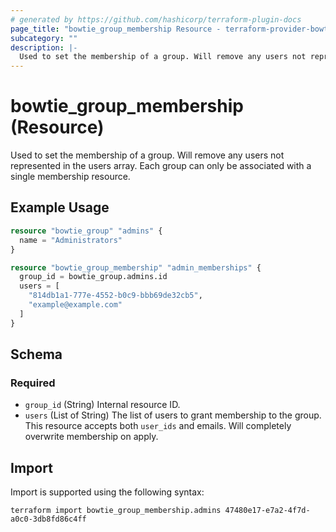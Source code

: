 ```yaml
---
# generated by https://github.com/hashicorp/terraform-plugin-docs
page_title: "bowtie_group_membership Resource - terraform-provider-bowtie"
subcategory: ""
description: |-
  Used to set the membership of a group. Will remove any users not represented in the users array. Each group can only be associated with a single membership resource.
---
```


# bowtie_group_membership (Resource)

Used to set the membership of a group. Will remove any users not represented in the users array. Each group can only be associated with a single membership resource.

## Example Usage

```terraform
resource "bowtie_group" "admins" {
  name = "Administrators"
}

resource "bowtie_group_membership" "admin_memberships" {
  group_id = bowtie_group.admins.id
  users = [
    "814db1a1-777e-4552-b0c9-bbb69de32cb5",
    "example@example.com"
  ]
}
```

<!-- schema generated by tfplugindocs -->
## Schema

### Required

- `group_id` (String) Internal resource ID.
- `users` (List of String) The list of users to grant membership to the group. This resource accepts both `user_ids` and emails. Will completely overwrite membership on apply.

## Import

Import is supported using the following syntax:

```shell
terraform import bowtie_group_membership.admins 47480e17-e7a2-4f7d-a0c0-3db8fd86c4ff
```
